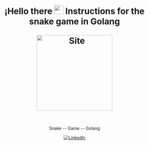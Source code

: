 <h1 align='center'>
    ¡Hello there  <img src="https://i.ibb.co/t4vsdRG/icons8-snake-48.png" width="30"> Instructions for the
snake game in Golang
    <p align='center'>
</p>
<a href="https://anthwam.netlify.app/" target="_blank"><img alt="Site" src="https://i.ibb.co/BwGdRTC/Logo-sin-espacios.png"  width="250" /></a>
</h1>

</br>

<p align='center'>
    Snake -- Game -- Golang
</p>

<p align='center'>
<a href="https://www.linkedin.com/in/anthwam/" target="_blank"><img alt="LinkedIn" src="https://i.ibb.co/qgR3LV0/1-OK04-EZr7-D6zn-LHi-H2-XJyn-A.png" /></a>
</p>